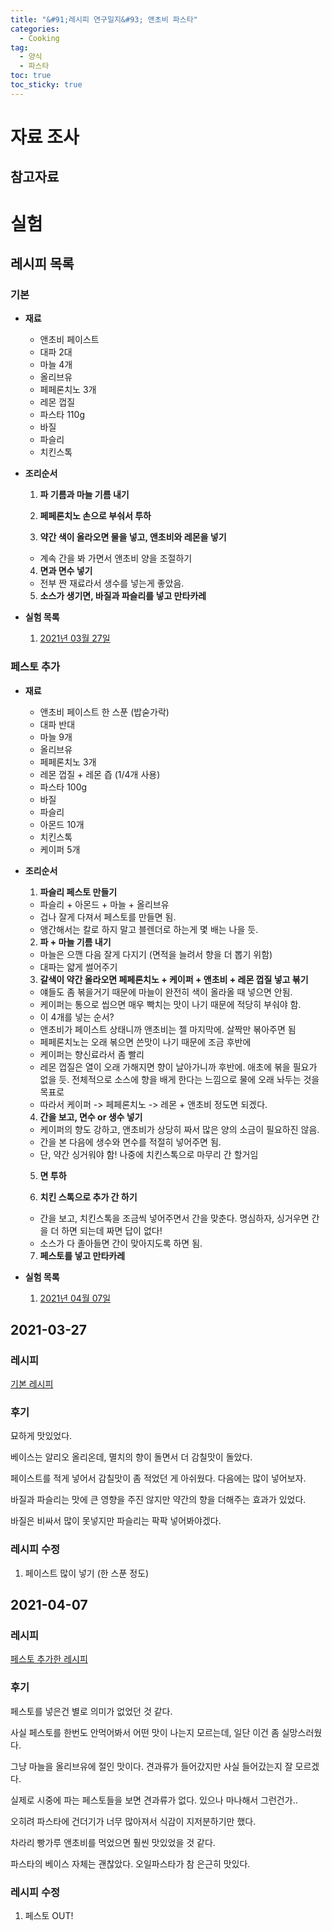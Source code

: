 ```yaml
---
title: "&#91;레시피 연구일지&#93; 앤초비 파스타"
categories:
  - Cooking
tag:
  - 양식
  - 파스타
toc: true
toc_sticky: true
---
```


# 자료 조사

## 참고자료

# 실험

## 레시피 목록

### 기본

- **재료**

  - 앤초비 페이스트
  - 대파 2대
  - 마늘 4개
  - 올리브유
  - 페페론치노 3개
  - 레몬 껍질
  - 파스타 110g
  - 바질
  - 파슬리
  - 치킨스톡

- **조리순서**

  1. **파 기름과 마늘 기름 내기**
    
  2. **페페론치노 손으로 부숴서 투하**

  3. **약간 색이 올라오면 물을 넣고, 앤초비와 레몬을 넣기**
    - 계속 간을 봐 가면서 앤초비 양을 조절하기

  4. **면과 면수 넣기**
    - 전부 짠 재료라서 생수를 넣는게 좋았음.
    
  5. **소스가 생기면, 바질과 파슬리를 넣고 만타카레**

- **실험 목록**
  
  1. [2021년 03월 27일](#2021-03-27)

### 페스토 추가

- **재료**

  - 앤초비 페이스트 한 스푼 (밥숟가락)
  - 대파 반대
  - 마늘 9개
  - 올리브유
  - 페페론치노 3개
  - 레몬 껍질 + 레몬 즙 (1/4개 사용)
  - 파스타 100g
  - 바질
  - 파슬리
  - 아몬드 10개
  - 치킨스톡
  - 케이퍼 5개

- **조리순서**

  1. **파슬리 페스토 만들기**
    - 파슬리 + 아몬드 + 마늘 + 올리브유
    - 겁나 잘게 다져서 페스토를 만들면 됨.
    - 앵간해서는 칼로 하지 말고 블렌더로 하는게 몇 배는 나을 듯.
    
  2. **파 + 마늘 기름 내기**
    - 마늘은 으깬 다음 잘게 다지기 (면적을 늘려서 향을 더 뽑기 위함)
    - 대파는 얇게 썰어주기

  3. **갈색이 약간 올라오면 페페론치노 + 케이퍼 + 앤초비 + 레몬 껍질 넣고 볶기**
    - 얘들도 좀 볶을거기 때문에 마늘이 완전히 색이 올라올 때 넣으면 안됨.
    - 케이퍼는 통으로 씹으면 매우 빡치는 맛이 나기 때문에 적당히 부숴야 함.
    - 이 4개를 넣는 순서?
    - 앤초비가 페이스트 상태니까 앤초비는 젤 마지막에. 살짝만 볶아주면 됨
    - 페페론치노는 오래 볶으면 쓴맛이 나기 때문에 조금 후반에
    - 케이퍼는 향신료라서 좀 빨리
    - 레몬 껍질은 열이 오래 가해지면 향이 날아가니까 후반에. 애초에 볶을 필요가 없을 듯. 전체적으로 소스에 향을 배게 한다는 느낌으로 물에 오래 놔두는 것을 목표로
    - 따라서 케이퍼 -> 페페론치노 -> 레몬 + 앤초비 정도면 되겠다.

  4. **간을 보고, 면수 or 생수 넣기**
    - 케이퍼의 향도 강하고, 앤초비가 상당히 짜서 많은 양의 소금이 필요하진 않음.
    - 간을 본 다음에 생수와 면수를 적절히 넣어주면 됨.
    - 단, 약간 싱거워야 함! 나중에 치킨스톡으로 마무리 간 할거임
    
  5. **면 투하**
   
  6. **치킨 스톡으로 추가 간 하기**
    - 간을 보고, 치킨스톡을 조금씩 넣어주면서 간을 맞춘다. 명심하자, 싱거우면 간을 더 하면 되는데 짜면 답이 없다! 
    - 소스가 다 졸아들면 간이 맞아지도록 하면 됨. 

  7. **페스토를 넣고 만타카레**

- **실험 목록**
  
  1. [2021년 04월 07일](#2021-04-07)

## 2021-03-27

### 레시피

[기본 레시피](#기본)

### 후기

묘하게 맛있었다.

베이스는 알리오 올리온데, 멸치의 향이 돌면서 더 감칠맛이 돌았다.

페이스트를 적게 넣어서 감칠맛이 좀 적었던 게 아쉬웠다. 다음에는 많이 넣어보자.

바질과 파슬리는 맛에 큰 영향을 주진 않지만 약간의 향을 더해주는 효과가 있었다.

바질은 비싸서 많이 못넣지만 파슬리는 팍팍 넣어봐야겠다.

### 레시피 수정

1. 페이스트 많이 넣기 (한 스푼 정도)
  
## 2021-04-07

### 레시피

[페스토 추가한 레시피](#페스토-추가)

### 후기

페스토를 넣은건 별로 의미가 없었던 것 같다.

사실 페스토를 한번도 안먹어봐서 어떤 맛이 나는지 모르는데, 일단 이건 좀 실망스러웠다.

그냥 마늘을 올리브유에 절인 맛이다. 견과류가 들어갔지만 사실 들어갔는지 잘 모르겠다.

실제로 시중에 파는 페스토들을 보면 견과류가 없다. 있으나 마나해서 그런건가..

오히려 파스타에 건더기가 너무 많아져서 식감이 지저분하기만 했다.

차라리 빵가루 앤초비를 먹었으면 훨씬 맛있었을 것 같다.

파스타의 베이스 자체는 괜찮았다. 오일파스타가 참 은근히 맛있다.

### 레시피 수정

1. 페스토 OUT!